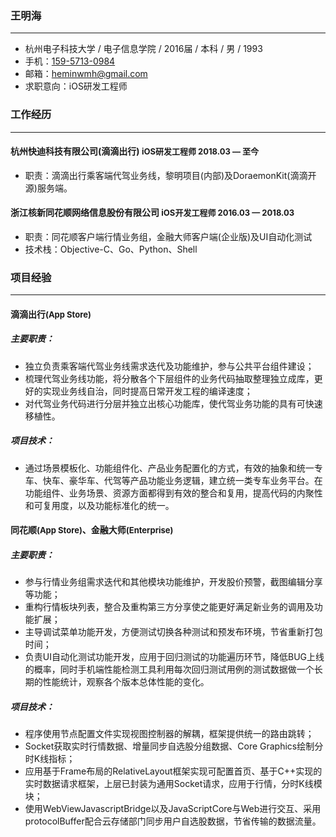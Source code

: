 ### 王明海
---

- 杭州电子科技大学 / 电子信息学院 / 2016届 / 本科 / 男 / 1993 
- 手机：[159-5713-0984](tel:15957130984)
- 邮箱：[heminwmh@gmail.com](mailto:heminwmh@gmail.com)
- 求职意向：iOS研发工程师

### 工作经历
---

#### 杭州快迪科技有限公司(滴滴出行) <font size="2.5">iOS研发工程师 2018.03 — 至今</font>
- 职责：滴滴出行乘客端代驾业务线，黎明项目(内部)及DoraemonKit(滴滴开源)服务端。

#### 浙江核新同花顺网络信息股份有限公司 <font size="2.5">iOS开发工程师 2016.03 — 2018.03</font>
- 职责：同花顺客户端行情业务组，金融大师客户端(企业版)及UI自动化测试
- 技术栈：Objective-C、Go、Python、Shell

### 项目经验
---

#### 滴滴出行<font size="2.5">(App Store)</font>
##### 主要职责：
- 独立负责乘客端代驾业务线需求迭代及功能维护，参与公共平台组件建设；
- 梳理代驾业务线功能，将分散各个下层组件的业务代码抽取整理独立成库，更好的实现业务线自治，同时提高日常开发工程的编译速度； 
- 对代驾业务代码进行分层并独立出核心功能库，使代驾业务功能的具有可快速移植性。
##### 项目技术：
- 通过场景模板化、功能组件化、产品业务配置化的方式，有效的抽象和统一专车、快车、豪华车、代驾等产品功能业务逻辑，建立统一类专车业务平台。在功能组件、业务场景、资源方面都得到有效的整合和复用，提高代码的内聚性和可复用度，以及功能标准化的统一。 

#### 同花顺<font size="2.5">(App Store)</font>、金融大师<font size="2.5">(Enterprise)</font>
##### 主要职责：
- 参与行情业务组需求迭代和其他模块功能维护，开发股价预警，截图编辑分享等功能；
- 重构行情板块列表，整合及重构第三方分享使之能更好满足新业务的调用及功能扩展；
- 主导调试菜单功能开发，方便测试切换各种测试和预发布环境，节省重新打包时间；
- 负责UI自动化测试功能开发，应用于回归测试的功能遍历环节，降低BUG上线的概率，同时手机端性能检测工具利用每次回归测试用例的测试数据做一个长期的性能统计，观察各个版本总体性能的变化。
##### 项目技术：
- 程序使用节点配置文件实现视图控制器的解耦，框架提供统一的路由跳转；
- Socket获取实时行情数据、增量同步自选股分组数据、Core Graphics绘制分时K线指标；
- 应用基于Frame布局的RelativeLayout框架实现可配置首页、基于C++实现的实时数据请求框架，上层已封装为通用Socket请求，应用于行情，分时K线模块；
- 使用WebViewJavascriptBridge以及JavaScriptCore与Web进行交互、采用protocolBuffer配合云存储部门同步用户自选股数据，节省传输的数据流量。